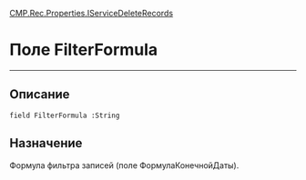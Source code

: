 ﻿---
Link: CMP.Rec.Properties.IServiceDeleteRecords.@FilterFormula
---

<!---  Навигация
[Имя проекта](#) :
-->
[CMP.Rec.Properties.IServiceDeleteRecords](Default)

# Поле FilterFormula
---

## Описание

    field FilterFormula :String

<!--
## Аргументы{#Args}

### Аргумент1

Описание аргумента 1
-->

## Назначение

Формула фильтра записей (поле ФормулаКонечнойДаты).

<!--
## Пример

    FilterFormula...
-->

